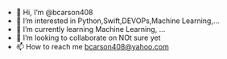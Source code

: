 - 👋 Hi, I’m @bcarson408
- 👀 I’m interested in Python,Swift,DEVOPs,Machine Learning,...
- 🌱 I’m currently learning Machine Learning, ...
- 💞️ I’m looking to collaborate on NOt sure yet
- 📫 How to reach me bcarson408@yahoo.com

<!---
bcarson408/bcarson408 is a ✨ special ✨ repository because its `README.md` (this file) appears on your GitHub profile.
You can click the Preview link to take a look at your changes.
--->
